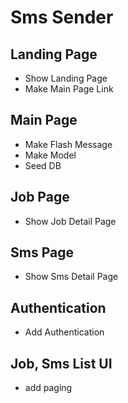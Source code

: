 # Sms Sender

## Landing Page
* Show Landing Page
* Make Main Page Link

## Main Page
* Make Flash Message 
* Make Model
* Seed DB

## Job Page
* Show Job Detail Page

## Sms Page
* Show Sms Detail Page

## Authentication
* Add Authentication

## Job, Sms List UI
* add paging

